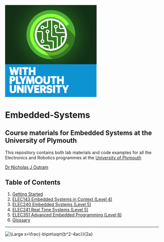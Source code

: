 <img src="img/Icon-jpg-small.jpg" width="300px">

# Embedded-Systems

## Course materials for Embedded Systems at the University of Plymouth

This repository contains both lab materials and code examples for all the Electronics and Robotics programmes at the [University of Plymouth](https://www.plymouth.ac.uk/schools/school-of-engineering-computing-and-mathematics/staff-directory)

[Dr Nicholas J Outram](https://www.plymouth.ac.uk/staff/nicholas-outram)

## Table of Contents

1. [Getting Started](./getting_started.md)
1. [ELEC143 Embedded Systems in Context (Level 4)](./level4/readme.md)
1. [ELEC240 Embedded Systems (Level 5)](./level5/readme.md)
1. [ELEC241 Real Time Systems (Level 5)](./level5/readme.md)
1. [ELEC351 Advanced Embedded Programming (Level 6)](./level6/readme.md)
1. [Glossary](glossary/README.md)

---


<img src="https://latex.codecogs.com/svg.latex?\Large&space;x=\frac{-b\pm\sqrt{b^2-4ac}}{2a}" title="\Large x=\frac{-b\pm\sqrt{b^2-4ac}}{2a}" />







